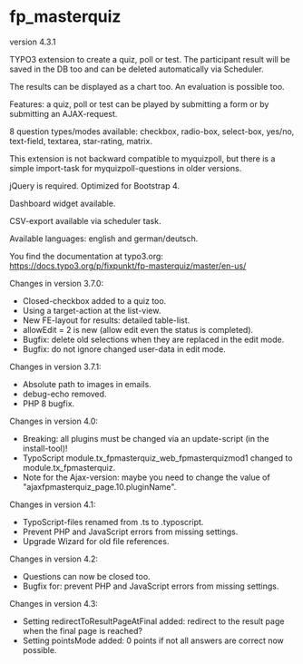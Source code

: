 # fp_masterquiz

version 4.3.1

TYPO3 extension to create a quiz, poll or test. The participant result will be saved in the DB too and can be deleted automatically via Scheduler.

The results can be displayed as a chart too. An evaluation is possible too.

Features: a quiz, poll or test can be played by submitting a form or by submitting an AJAX-request.

8 question types/modes available: checkbox, radio-box, select-box, yes/no, text-field, textarea, star-rating, matrix.

This extension is not backward compatible to myquizpoll, but there is a simple import-task for myquizpoll-questions in older versions.

jQuery is required. Optimized for Bootstrap 4.

Dashboard widget available.

CSV-export available via scheduler task.

Available languages: english and german/deutsch.

You find the documentation at typo3.org: https://docs.typo3.org/p/fixpunkt/fp-masterquiz/master/en-us/


Changes in version 3.7.0:
- Closed-checkbox added to a quiz too.
- Using a target-action at the list-view.
- New FE-layout for results: detailed table-list.
- allowEdit = 2 is new (allow edit even the status is completed).
- Bugfix: delete old selections when they are replaced in the edit mode.
- Bugfix: do not ignore changed user-data in edit mode.

Changes in version 3.7.1:
- Absolute path to images in emails.
- debug-echo removed.
- PHP 8 bugfix.

Changes in version 4.0:
- Breaking: all plugins must be changed via an update-script (in the install-tool)!
- TypoScript module.tx_fpmasterquiz_web_fpmasterquizmod1 changed to module.tx_fpmasterquiz.
- Note for the Ajax-version: maybe you need to change the value of "ajaxfpmasterquiz_page.10.pluginName".

Changes in version 4.1:
- TypoScript-files renamed from .ts to .typoscript.
- Prevent PHP and JavaScript errors from missing settings.
- Upgrade Wizard for old file references.

Changes in version 4.2:
- Questions can now be closed too.
- Bugfix for: prevent PHP and JavaScript errors from missing settings.

Changes in version 4.3:
- Setting redirectToResultPageAtFinal added: redirect to the result page when the final page is reached?
- Setting pointsMode added: 0 points if not all answers are correct now possible.